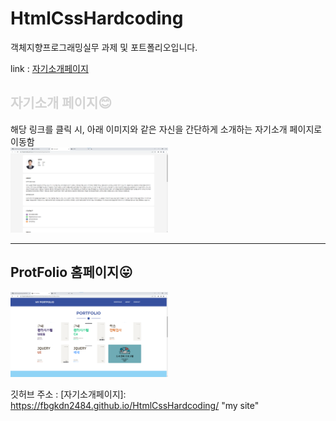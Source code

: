 # HtmlCssHardcoding

객체지향프로그래밍실무 과제 및 포트폴리오입니다.

link : [자기소개페이지](https://introducerhw.netlify.app/)

## <span style="color:#d3d3d3">자기소개 페이지😊</span>
해당 링크를 클릭 시, 아래 이미지와 같은 자신을 간단하게 소개하는 자기소개 페이지로 이동함 <br>
<img src="./img/2.png" width="50%" height="40%" alt="미리보기2"></img>

***
## ProtFolio 홈페이지😛
<img src="./img/1.png" width="50%" height="40%" alt="미리보기1"></img>



깃허브 주소 : [자기소개페이지]: https://fbgkdn2484.github.io/HtmlCssHardcoding/ "my site"
